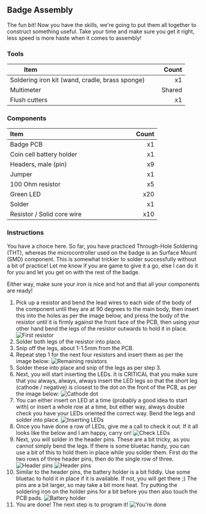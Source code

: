 ## Badge Assembly
The fun bit! Now you have the skills, we're going to put them all together to construct something useful. Take your time and make sure you get it right, less speed is more haste when it comes to assembly!

### Tools

| Item &nbsp; &nbsp; &nbsp; &nbsp; &nbsp; &nbsp; &nbsp; &nbsp; &nbsp; &nbsp; &nbsp; &nbsp; &nbsp; &nbsp; &nbsp;&nbsp; &nbsp; &nbsp; &nbsp; &nbsp; &nbsp; &nbsp; &nbsp; &nbsp; &nbsp; &nbsp; &nbsp; &nbsp; &nbsp; | &nbsp; &nbsp; &nbsp; &nbsp; Count |
| --------------------------------- |-------:|
| Soldering iron kit (wand, cradle, brass sponge) |     x1 |
| Multimeter                        | Shared |
| Flush cutters                     |     x1 |

### Components

| Item &nbsp; &nbsp; &nbsp; &nbsp; &nbsp; &nbsp; &nbsp; &nbsp; &nbsp; &nbsp; &nbsp; &nbsp; &nbsp; &nbsp; &nbsp;&nbsp; &nbsp; &nbsp; &nbsp; &nbsp; &nbsp; &nbsp; &nbsp; &nbsp; &nbsp; &nbsp; &nbsp; &nbsp; &nbsp; | &nbsp; &nbsp; &nbsp; &nbsp; Count |
| --------------------------------- |-------:|
| Badge PCB                     |     x1 |
| Coin cell battery holder |     x1 |
| Headers, male (pin) |     x9 |
| Jumper |     x1 |
| 100 Ohm resistor                     |     x5 |
| Green LED                    |     x20 |
| Solder                            |     x1 |
| Resistor / Solid core wire        |    x10 |

### Instructions

You have a choice here. So far, you have practiced Through-Hole Soldering (THT), whereas the microcontroller used on the badge is an Surface Mount (SMD) component. This is somewhat trickier to solder successfully without a bit of practice! Let me know if you are game to give it a go, else I can do it for you and let you get on with the rest of the badge.

Either way, make sure your iron is nice and hot and that all your components are ready!

1. Pick up a resistor and bend the lead wires to each side of the body of the component until they are at 90 degrees to the main body, then insert this into the holes as per the image below, and press the body of the resistor until it is firmly against the front face of the PCB, then using your other hand bend the legs of the resistor outwards to hold it in place.
![First resistor](https://raw.githubusercontent.com/kiwicon-badge/badge/master/lab-05/images/step01.png)
2. Solder both legs of the resistor into place.
3. Snip off the legs, about 1-1.5mm from the PCB.
4. Repeat step 1 for the next four resistors and insert them as per the image below:
![Remaining resistors](https://raw.githubusercontent.com/kiwicon-badge/badge/master/lab-05/images/step03.png)
5. Solder these into place and snip of the legs as per step 3.
6. Next, you will start inserting the LEDs. It is CRITICAL that you make sure that you always, always, always insert the LED legs so that the short leg (cathode / negative) is closest to the dot on the front of the PCB, as per the image below:
![Cathode dot](https://raw.githubusercontent.com/kiwicon-badge/badge/master/lab-05/images/step06.png)
7. You can either insert on LED at a time (probably a good idea to start with) or insert a whole row at a time, but either way, always double check you have your LEDs oriented the correct way. Bend the legs and solder into place.
![Inserting LEDs](https://raw.githubusercontent.com/kiwicon-badge/badge/master/lab-05/images/step07.png)
8. Once you have done a row of LEDs, give me a call to check it out. If it all looks like the below and I am happy, carry on!
![Check LEDs](https://raw.githubusercontent.com/kiwicon-badge/badge/master/lab-05/images/step08.png)
9. Next, you will solder in the header pins. These are a bit tricky, as you cannot simply bend the legs. If there is some bluetac handy, you can use a bit of this to hold them in place while you solder them. First do the two rows of three header pins, then do the single row of three.
![Header pins](https://raw.githubusercontent.com/kiwicon-badge/badge/master/lab-05/images/step09.png)
![Header pins](https://raw.githubusercontent.com/kiwicon-badge/badge/master/lab-05/images/step10.png)
10. Similar to the header pins, the battery holder is a bit fiddly. Use some bluetac to hold it in place if it is available. If not, you will get there ;) The pins are a bit larger, so may take a bit more heat. Try putting the soldering iron on the holder pins for a bit before you then also touch the PCB pads.
![Battery holder](https://raw.githubusercontent.com/kiwicon-badge/badge/master/lab-05/images/step11.png)
11. You are done! The next step is to program it!
![You're done](https://raw.githubusercontent.com/kiwicon-badge/badge/master/lab-05/images/step12.png)


